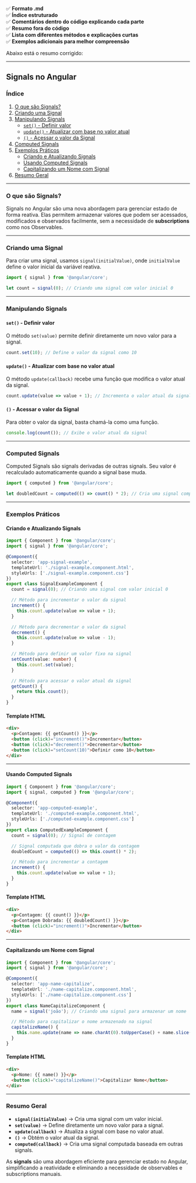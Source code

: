 

✅ **Formato .md**  
✅ **Índice estruturado**  
✅ **Comentários dentro do código explicando cada parte**  
✅ **Resumo fora do código**  
✅ **Lista com diferentes métodos e explicações curtas**  
✅ **Exemplos adicionais para melhor compreensão**  

Abaixo está o resumo corrigido:  

---

## **Signals no Angular**  

### **Índice**  
1. [O que são Signals?](#o-que-são-signals)  
2. [Criando uma Signal](#criando-uma-signal)  
3. [Manipulando Signals](#manipulando-signals)  
   - [`set()` - Definir valor](#set---definir-valor)  
   - [`update()` - Atualizar com base no valor atual](#update---atualizar-com-base-no-valor-atual)  
   - [`()` - Acessar o valor da Signal](#---acessar-o-valor-da-signal)  
4. [Computed Signals](#computed-signals)  
5. [Exemplos Práticos](#exemplos-práticos)  
   - [Criando e Atualizando Signals](#criando-e-atualizando-signals)  
   - [Usando Computed Signals](#usando-computed-signals)  
   - [Capitalizando um Nome com Signal](#capitalizando-um-nome-com-signal)  
6. [Resumo Geral](#resumo-geral)  

---

### **O que são Signals?**  

Signals no Angular são uma nova abordagem para gerenciar estado de forma reativa. Elas permitem armazenar valores que podem ser acessados, modificados e observados facilmente, sem a necessidade de **subscriptions** como nos Observables.  

---

### **Criando uma Signal**  

Para criar uma signal, usamos `signal(initialValue)`, onde `initialValue` define o valor inicial da variável reativa.  

```typescript
import { signal } from '@angular/core';

let count = signal(0); // Criando uma signal com valor inicial 0
```

---

### **Manipulando Signals**  

#### **`set()` - Definir valor**  

O método `set(value)` permite definir diretamente um novo valor para a signal.  

```typescript
count.set(10); // Define o valor da signal como 10
```

#### **`update()` - Atualizar com base no valor atual**  

O método `update(callback)` recebe uma função que modifica o valor atual da signal.  

```typescript
count.update(value => value + 1); // Incrementa o valor atual da signal
```

#### **`()` - Acessar o valor da Signal**  

Para obter o valor da signal, basta chamá-la como uma função.  

```typescript
console.log(count()); // Exibe o valor atual da signal
```

---

### **Computed Signals**  

Computed Signals são signals derivadas de outras signals. Seu valor é recalculado automaticamente quando a signal base muda.  

```typescript
import { computed } from '@angular/core';

let doubledCount = computed(() => count() * 2); // Cria uma signal computada que dobra o valor de count
```

---

### **Exemplos Práticos**  

#### **Criando e Atualizando Signals**  

```typescript
import { Component } from '@angular/core';
import { signal } from '@angular/core';

@Component({
  selector: 'app-signal-example',
  templateUrl: './signal-example.component.html',
  styleUrls: ['./signal-example.component.css']
})
export class SignalExampleComponent {
  count = signal(0); // Criando uma signal com valor inicial 0

  // Método para incrementar o valor da signal
  increment() {
    this.count.update(value => value + 1);
  }

  // Método para decrementar o valor da signal
  decrement() {
    this.count.update(value => value - 1);
  }

  // Método para definir um valor fixo na signal
  setCount(value: number) {
    this.count.set(value);
  }

  // Método para acessar o valor atual da signal
  getCount() {
    return this.count();
  }
}
```

#### **Template HTML**  

```html
<div>
  <p>Contagem: {{ getCount() }}</p>  
  <button (click)="increment()">Incrementar</button>
  <button (click)="decrement()">Decrementar</button>
  <button (click)="setCount(10)">Definir como 10</button>
</div>
```

---

#### **Usando Computed Signals**  

```typescript
import { Component } from '@angular/core';
import { signal, computed } from '@angular/core';

@Component({
  selector: 'app-computed-example',
  templateUrl: './computed-example.component.html',
  styleUrls: ['./computed-example.component.css']
})
export class ComputedExampleComponent {
  count = signal(0); // Signal de contagem

  // Signal computada que dobra o valor da contagem
  doubledCount = computed(() => this.count() * 2);

  // Método para incrementar a contagem
  increment() {
    this.count.update(value => value + 1);
  }
}
```

#### **Template HTML**  

```html
<div>
  <p>Contagem: {{ count() }}</p>
  <p>Contagem Dobrada: {{ doubledCount() }}</p>
  <button (click)="increment()">Incrementar</button>
</div>
```

---

#### **Capitalizando um Nome com Signal**  

```typescript
import { Component } from '@angular/core';
import { signal } from '@angular/core';

@Component({
  selector: 'app-name-capitalize',
  templateUrl: './name-capitalize.component.html',
  styleUrls: ['./name-capitalize.component.css']
})
export class NameCapitalizeComponent {
  name = signal('joão'); // Criando uma signal para armazenar um nome

  // Método para capitalizar o nome armazenado na signal
  capitalizeName() {
    this.name.update(name => name.charAt(0).toUpperCase() + name.slice(1).toLowerCase());
  }
}
```

#### **Template HTML**  

```html
<div>
  <p>Nome: {{ name() }}</p>  
  <button (click)="capitalizeName()">Capitalizar Nome</button>
</div>
```

---

### **Resumo Geral**  

- **`signal(initialValue)`** → Cria uma signal com um valor inicial.  
- **`set(value)`** → Define diretamente um novo valor para a signal.  
- **`update(callback)`** → Atualiza a signal com base no valor atual.  
- **`()`** → Obtém o valor atual da signal.  
- **`computed(callback)`** → Cria uma signal computada baseada em outras signals.  

As **signals** são uma abordagem eficiente para gerenciar estado no Angular, simplificando a reatividade e eliminando a necessidade de observables e subscriptions manuais.  

